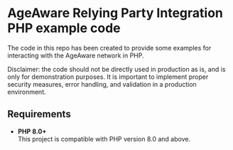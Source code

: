 # AgeAware Relying Party Integration PHP example code

The code in this repo has been created to provide some examples for interacting with the AgeAware network in PHP.

Disclaimer: the code should not be directly used in production as is, and is only for demonstration purposes.
It is important to implement proper security measures, error handling, and validation in a production environment.

## Requirements

- **PHP 8.0+**  
  This project is compatible with PHP version 8.0 and above.
